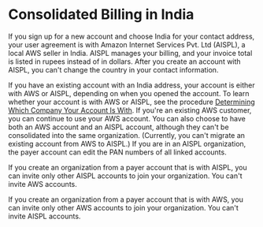 # Consolidated Billing in India<a name="useconsolidatedbilling-India"></a>

If you sign up for a new account and choose India for your contact address, your user agreement is with Amazon Internet Services Pvt\. Ltd \(AISPL\), a local AWS seller in India\. AISPL manages your billing, and your invoice total is listed in rupees instead of in dollars\. After you create an account with AISPL, you can't change the country in your contact information\.

If you have an existing account with an India address, your account is either with AWS or AISPL, depending on when you opened the account\. To learn whether your account is with AWS or AISPL, see the procedure [ Determining Which Company Your Account Is With](https://docs.aws.amazon.com/awsaccountbilling/latest/aboutv2/manage-account-payment-aispl.html#determine-seller)\. If you're an existing AWS customer, you can continue to use your AWS account\. You can also choose to have both an AWS account and an AISPL account, although they can't be consolidated into the same organization\. \(Currently, you can't migrate an existing account from AWS to AISPL\.\) If you are in an AISPL organization, the payer account can edit the PAN numbers of all linked accounts\.

If you create an organization from a payer account that is with AISPL, you can invite only other AISPL accounts to join your organization\. You can't invite AWS accounts\.

If you create an organization from a payer account that is with AWS, you can invite only other AWS accounts to join your organization\. You can't invite AISPL accounts\.